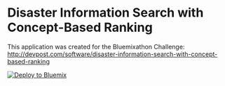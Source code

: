 # Disaster Information Search with Concept-Based Ranking

This application was created for the Bluemixathon Challenge: http://devpost.com/software/disaster-information-search-with-concept-based-ranking

[![Deploy to Bluemix](https://bluemix.net/deploy/button.png)](https://bluemix.net/deploy?repository=https://github.com/yingqiaogit/ipbreport.git)